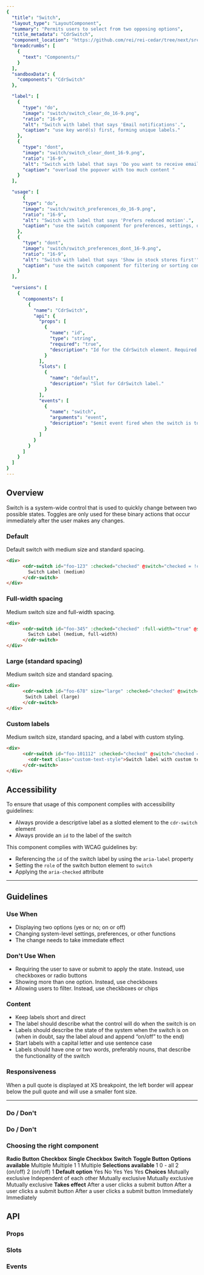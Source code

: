 ```yaml
---
{
  "title": "Switch",
  "layout_type": "LayoutComponent",
  "summary": "Permits users to select from two opposing options",
  "title_metadata": "CdrSwitch",
  "component_location": "https://github.com/rei/rei-cedar/tree/next/src/components/switch",
  "breadcrumbs": [
    {
      "text": "Components/"
    }
  ],
  "sandboxData": {
    "components": "CdrSwitch"
  },

  "label": [
    {
      "type": "do",
      "image": "switch/switch_clear_do_16-9.png",
      "ratio": "16-9",
      "alt": "Switch with label that says 'Email notifications'.",
      "caption": "use key word(s) first, forming unique labels."
    },
    {
      "type": "dont",
      "image": "switch/switch_clear_dont_16-9.png",
      "ratio": "16-9",
      "alt": "Switch with label that says 'Do you want to receive email notifications from us?'",
      "caption": "overload the popover with too much content "
    }
  ],

  "usage": [
      {
      "type": "do",
      "image": "switch/switch_preferences_do_16-9.png",
      "ratio": "16-9",
      "alt": "Switch with label that says 'Prefers reduced motion'.",
      "caption": "use the switch component for preferences, settings, or other immediate functions."
    },
    {
      "type": "dont",
      "image": "switch/switch_preferences_dont_16-9.png",
      "ratio": "16-9",
      "alt": "Switch with label that says 'Show in stock stores first'",
      "caption": "use the switch component for filtering or sorting content."
    }
  ],

  "versions": [
    {
      "components": [
        {
          "name": "CdrSwitch",
          "api": {
            "props": [
              {
                "name": "id",
                "type": "string",
                "required": "true",
                "description": "Id for the CdrSwitch element. Required for accessibility."
              }
            ],
            "slots": [
              {
                "name": "default",
                "description": "Slot for CdrSwitch label."
              }
            ],
            "events": [
              {
                "name": "switch",
                "arguments": "event",
                "description": "$emit event fired when the switch is toggled."
              }
            ]
          }
        }
      ]
    }
  ]
}
---
```


<cdr-doc-table-of-contents-shell>

## Overview
Switch is a system-wide control that is used to quickly change between two possible states. Toggles are only used for these binary actions that occur immediately after the user makes any changes.

### Default

Default switch with medium size and standard spacing.

<cdr-doc-example-code-pair :repository-href="$page.frontmatter.component_location" :sandbox-data="$page.frontmatter.sandboxData" :model="{ checked: false }">

```html
<div>
      <cdr-switch id="foo-123" :checked="checked" @switch="checked = !checked">
        Switch Label (medium)
      </cdr-switch>
</div>
```
</cdr-doc-example-code-pair>

### Full-width spacing

Medium switch size and full-width spacing.

<cdr-doc-example-code-pair :repository-href="$page.frontmatter.component_location" :sandbox-data="$page.frontmatter.sandboxData" :model="{ checked: false }">

```html
<div>
      <cdr-switch id="foo-345" :checked="checked" :full-width="true" @switch="checked = !checked">
        Switch Label (medium, full-width)
      </cdr-switch>
</div>
```
</cdr-doc-example-code-pair>

### Large (standard spacing)

Medium switch size and standard spacing.

<cdr-doc-example-code-pair :repository-href="$page.frontmatter.component_location" :sandbox-data="$page.frontmatter.sandboxData" :model="{ checked: false }">

```html
<div>
      <cdr-switch id="foo-678" size="large" :checked="checked" @switch="checked = !checked">
       Switch Label (large)
      </cdr-switch>
</div>
```
</cdr-doc-example-code-pair>

### Custom labels

Medium switch size, standard spacing, and a label with custom styling.

<cdr-doc-example-code-pair :repository-href="$page.frontmatter.component_location" :sandbox-data="$page.frontmatter.sandboxData" :model="{ checked: false }">

```html
<div>
      <cdr-switch id="foo-101112" :checked="checked" @switch="checked = !checked">
        <cdr-text class="custom-text-style">Switch label with custom text style</cdr-text>
      </cdr-switch>
</div>
```
</cdr-doc-example-code-pair>

## Accessibility

To ensure that usage of this component complies with accessibility guidelines: 

- Always provide a descriptive label as a slotted element to the `cdr-switch` element 
- Always provide an `id` to the label of the switch 

This component complies with WCAG guidelines by: 

- Referencing the `id` of the switch label by using the `aria-label` property 
- Setting the `role` of the switch button element to `switch` 
- Applying the `aria-checked` attribute

<hr>

## Guidelines

### Use When

- Displaying two options (yes or no; on or off) 
- Changing system-level settings, preferences, or other functions 
- The change needs to take immediate effect 

### Don't Use When

- Requiring the user to save or submit to apply the state. Instead, use checkboxes or radio buttons 
- Showing more than one option. Instead, use checkboxes 
- Allowing users to filter. Instead, use checkboxes or chips

### Content

- Keep labels short and direct 
- The label should describe what the control will do when the switch is on 
- Labels should describe the state of the system when the switch is on (when in doubt, say the label aloud and append “on/off” to the end)  
- Start labels with a capital letter and use sentence case 
- Labels should have one or two words, preferably nouns, that describe the functionality of the switch

### Responsiveness

When a pull quote is displayed at XS breakpoint, the left border will appear below the pull quote and will use a smaller font size.

<hr>

### Do / Don't

<do-dont :examples="$page.frontmatter.label" />

### Do / Don't

<do-dont :examples="$page.frontmatter.usage" />

### Choosing the right component

<cdr-table striped>
  <tbody>
      <tr>
      <td></td>
      <td><strong>Radio Button</strong></td>
      <td><strong>Checkbox</strong></td>
      <td><strong>Single Checkbox</strong></td>
      <td><strong>Switch</strong></td>
      <td><strong>Toggle Button</strong></td>
    </tr>
    <tr>
      <td><strong>Options available</strong></td>
      <td>Multiple</td>
      <td>Multiple</td>
      <td>1</td>
      <td>1</td>
      <td>Multiple</td>
    </tr>
    <tr>
      <td><strong>Selections available</strong></td>
      <td>1</td>
      <td>0 - all</td>
      <td>2 (on/off)</td>
      <td>2 (on/off)</td>
      <td>1</td>
    </tr>
    <tr>
      <td><strong>Default option</strong></td>
      <td>Yes</td>
      <td>No</td>
      <td>Yes</td>
      <td>Yes</td>
      <td>Yes</td>
    </tr>
    <tr>
      <td><strong>Choices</strong></td>
      <td>Mutually exclusive</td>
      <td>Independent of each other</td>
      <td>Mutually exclusive</td>
      <td>Mutually exclusive</td>
      <td>Mutually exclusive</td>
    </tr>
    <tr>
      <td><strong>Takes effect</strong></td>
      <td>After a user clicks a submit button</td>
      <td>After a user clicks a submit button</td>
      <td>After a user clicks a submit button</td>
      <td>Immediately</td>
      <td>Immediately</td>
    </tr>
  </tbody>
</cdr-table>

## API

### Props

<cdr-doc-api type="prop" :api-data="$page.frontmatter.versions[0].components[0].api.props" />

### Slots

<cdr-doc-api type="slot" :api-data="$page.frontmatter.versions[0].components[0].api.slots" />

### Events 

<cdr-doc-api type="event" :api-data="$page.frontmatter.versions[0].components[0].api.events" />

</cdr-doc-table-of-contents-shell>
